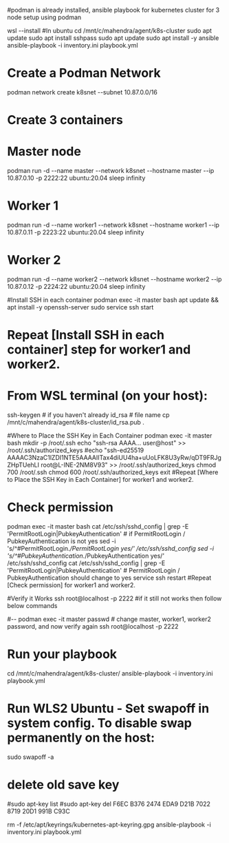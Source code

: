 #podman is already installed, ansible playbook for kubernetes cluster for 3 node setup using podman

wsl --install
#In ubuntu
cd /mnt/c/mahendra/agent/k8s-cluster
sudo apt update
sudo apt install sshpass
sudo apt update
sudo apt install -y ansible
ansible-playbook -i inventory.ini playbook.yml
# Create a Podman Network
podman network create k8snet --subnet 10.87.0.0/16
# Create 3 containers
# Master node
podman run -d --name master --network k8snet --hostname master --ip 10.87.0.10 -p 2222:22 ubuntu:20.04 sleep infinity

# Worker 1
podman run -d --name worker1 --network k8snet --hostname worker1 --ip 10.87.0.11 -p 2223:22 ubuntu:20.04 sleep infinity

# Worker 2
podman run -d --name worker2 --network k8snet --hostname worker2 --ip 10.87.0.12 -p 2224:22 ubuntu:20.04 sleep infinity

#Install SSH in each container
podman exec -it master bash
apt update && apt install -y openssh-server sudo
service ssh start

# Repeat [Install SSH in each container] step for worker1 and worker2.

# From WSL terminal (on your host):
ssh-keygen  # if you haven't already
id_rsa # file name
cp /mnt/c/mahendra/agent/k8s-cluster/id_rsa.pub .

#Where to Place the SSH Key in Each Container
podman exec -it master bash
mkdir -p /root/.ssh
echo "ssh-rsa AAAA... user@host" >> /root/.ssh/authorized_keys
#echo "ssh-ed25519 AAAAC3NzaC1lZDI1NTE5AAAAIITax4diUU4ha+uUoLFK8U3yRw/qDT9FRJgZHpTUehLI root@L-INE-2NM8V93" >> /root/.ssh/authorized_keys
chmod 700 /root/.ssh
chmod 600 /root/.ssh/authorized_keys
exit
#Repeat [Where to Place the SSH Key in Each Container] for worker1 and worker2.

# Check permission
podman exec -it master bash
cat /etc/ssh/sshd_config | grep -E 'PermitRootLogin|PubkeyAuthentication' # if PermitRootLogin / PubkeyAuthentication is not yes
sed -i 's/^#PermitRootLogin.*/PermitRootLogin yes/' /etc/ssh/sshd_config
sed -i 's/^#PubkeyAuthentication.*/PubkeyAuthentication yes/' /etc/ssh/sshd_config
cat /etc/ssh/sshd_config | grep -E 'PermitRootLogin|PubkeyAuthentication' # PermitRootLogin / PubkeyAuthentication should change to yes
service ssh restart
#Repeat [Check permission] for worker1 and worker2.

#Verify it Works
ssh root@localhost -p 2222 #if it still not works then follow below commands

#-- podman exec -it master passwd # change master, worker1, worker2 password, and now verify again
ssh root@localhost -p 2222

# Run your playbook
cd /mnt/c/mahendra/agent/k8s-cluster/
ansible-playbook -i inventory.ini playbook.yml

# Run WLS2 Ubuntu - Set swapoff in system config. To disable swap permanently on the host:
sudo swapoff -a

# delete old save key
#sudo apt-key list
#sudo apt-key del F6EC B376 2474 EDA9 D21B  7022 8719 20D1 991B C93C

rm -f /etc/apt/keyrings/kubernetes-apt-keyring.gpg
ansible-playbook -i inventory.ini playbook.yml
